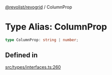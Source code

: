 [@revolist/revogrid](README.md) / ColumnProp

# Type Alias: ColumnProp

```ts
type ColumnProp: string | number;
```

## Defined in

[src/types/interfaces.ts:260](https://github.com/revolist/revogrid/blob/0ab93afcbb5b98b002edc76b162fc6cdefa047cd/src/types/interfaces.ts#L260)
